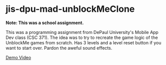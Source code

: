 jis-dpu-mad-unblockMeClone
==========================

**Note: This was a school assignment.**

This was a programming assignment from DePaul University's Mobile App Dev class (CSC 371). The idea was to try to recreate the game logic of the UnblockMe games from scratch. Has 3 levels and a level reset button if you want to start over. Pardon the aweful sound effects.

[Demo Video](http://www.youtube.com/watch?v=RJpUu3-ZcYk)
